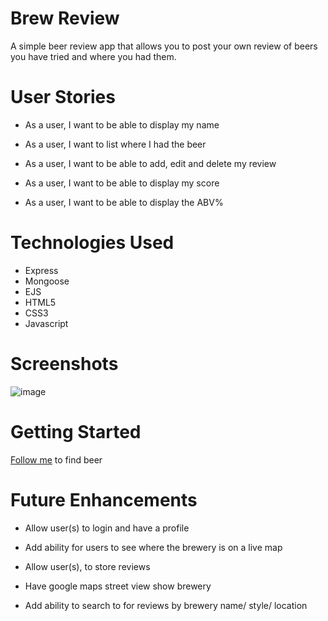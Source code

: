 # Brew Review 

A simple beer review app that allows you to post your own review of beers you have tried and where you had them. 

# User Stories 

- As a user, I want to be able to display my name 

- As a user, I want to list where I had the beer 

- As a user, I want to be able to add, edit and delete my review 

- As a user, I want to be able to display my score

- As a user, I want to be able to display the ABV%


# Technologies Used

- Express
- Mongoose 
- EJS 
- HTML5
- CSS3
- Javascript

# Screenshots

![image]()

#  Getting Started

[Follow me]() to find beer

# Future Enhancements 

- Allow user(s) to login and have a profile 

- Add ability for users to see where the brewery is on a live map

- Allow user(s), to store reviews 

- Have google maps street view show brewery

- Add ability to search to for reviews by brewery name/ style/ location 